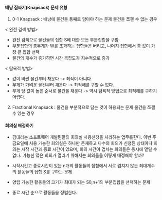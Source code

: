 
#### 배낭 짐싸기(Knapsack) 문제 유형
1. 0-1 Knapsack
: 배낭에 물건을 통째로 담아야 하는 문제
   물건을 쪼갤 수 없는 경우
   
< 완전 검색 방법>
- 완전 검색으로 물건들의 집합 S에 대한 모든 부분집합을 구함
- 부분집합의 총무게가 W를 초과하는 집합들은 버리고, 나머지 집합에서 총 값이 가장 큰 집합 선택
- 물건의 개수가 증가하면 시간 복잡도가 지수적으로 증가
 
< 탐욕적 방법>
- 값이 비싼 물건부터 채운다 -> 최적이 아니다 
- 무게가 가벼운 물건부터 채운다 -> 최적해를 구할 수 없다. 
- 무게 당 값이 높은 순서로 물건을 채운다 -> 역시 탐욕적 방법으로 최적해를 구하기 어렵다.


2. Fractional Knapsack
: 물건을 부분적으로 담는 것이 허용되는 문제
   물건을 쪼갤 수 있는 경우 


#### 회의실 배정하기 
- 김대리는 소프트웨어 개발팀들의 회의실 사용신청을 처리하는 업무를한다. 
  이번 주 금요일에 사용 가능한 회의실은 하나만 존재하고 다수의 회의가 신청된 상태이다
  회의는 시작 시간과 종료 시간이 있으며, 회의 시간이 겹치는 회의들은 동시에 열릴 수 없다.
  가능한 많은 회의가 열리기 위해서는 회의들을 어떻게 배정해야 할까?
  
- 시작시간고 종료시간이 있는  n개의 활동들의 집합에서 서로 겹치지 않는 최대개수의 활동들의 집합 S를 구하는 문제
- 양립 가능한 활동들의 크기가 최대가 되는 S0,n+1의 부분집합을 선택하는 문제
- 종료 시간 순으로 활동들을 정렬한다.


